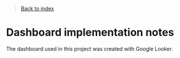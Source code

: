 >[Back to index](README.md)

# Dashboard implementation notes

The dashboard used in this project was created with Google Looker.
